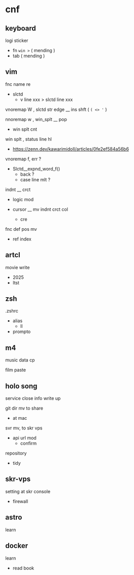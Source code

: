
# cnf


## keyboard

logi sticker
- fn `win >` ( mending )
- tab ( mending )


## vim

fnc name re
- slctd
  - v line xxx > slctd line xxx

vnoremap W , slctd str edge __ ins shft ( `( <> '` )

nnoremap w , win_splt __ pop
- win splt cnt

win splt , status line hl
- https://zenn.dev/kawarimidoll/articles/0fe2ef584a56b6

vnoremap f, err ?
- Slctd__expnd_word_f()
  - back ?
  - case line mlt ?

indnt __ crct
- logic mod

- cursor __ mv indnt crct col
  - cre


fnc def pos mv
- ref index


## artcl

movie write
- 2025
- ltst


## zsh

.zshrc
- alias
  - ll
- prompto


## m4

music data cp

film paste


## holo song

service close info write up


git dir mv to share
- at mac


svr mv, to skr vps
- api url mod
  - confirm


repository
- tidy


## skr-vps

setting at skr console
- firewall


## astro

learn


## docker

learn
- read book


